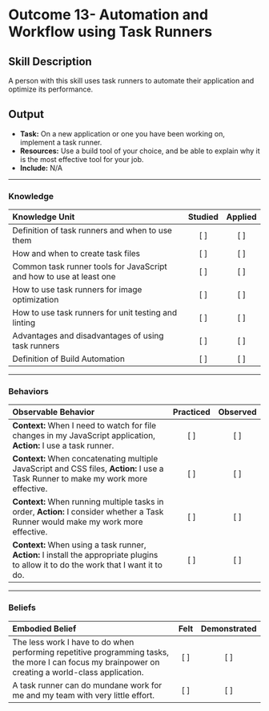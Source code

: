 # Outcome 13- Automation and Workflow using Task Runners

## Skill Description
A person with this skill uses task runners to automate their application and optimize its performance. 

## Output
- **Task:** On a new application or one you have been working on, implement a task runner. 
- **Resources:** Use a build tool of your choice, and be able to explain why it is the most effective tool for your job. 
- **Include:** N/A


-------
### Knowledge

| Knowledge Unit   |      Studied      | Applied |
|:-------------|:------------------:|:--------:|
| Definition of task runners and when to use them |   [ ]   |   [ ] |
| How and when to create task files |   [ ]   |   [ ] |
| Common task runner tools for JavaScript and how to use at least one |   [ ]   |   [ ] |
| How to use task runners for image optimization |   [ ]   |   [ ] |
| How to use task runners for unit testing and linting |   [ ]   |   [ ] |
| Advantages and disadvantages of using task runners |   [ ]   |   [ ] |
| Definition of Build Automation |   [ ]   |   [ ] |

-------

### Behaviors

| Observable Behavior   |      Practiced      | Observed |
|:-------------|:------------------:|:--------:| 
| **Context:** When I need to watch for file changes in my JavaScript application, **Action:** I use a task runner.  |   [ ]   |   [ ] |
| **Context:** When concatenating multiple JavaScript and CSS files, **Action:** I use a Task Runner to make my work more effective.  |   [ ]   |   [ ] |
| **Context:** When running multiple tasks in order, **Action:** I consider whether a Task Runner would make my work more effective.  |   [ ]   |   [ ] |
| **Context:** When using a task runner, **Action:** I install the appropriate plugins to allow it to do the work that I want it to do.  |   [ ]   |   [ ] |


-------

### Beliefs

| Embodied Belief   |      Felt      | Demonstrated |
|:-------------|:------------------:|:--------:|
| The less work I have to do when performing repetitive programming tasks, the more I can focus my brainpower on creating a world-class application. |   [ ]   |   [ ] |
| A task runner can do mundane work for me and my team with very little effort. |   [ ]   |   [ ] |
